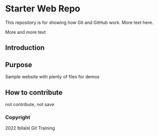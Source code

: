 # Starter Web Repo

This repository is for showing how Git and GitHub work. More text here.

More and more text


## Introduction

## Purpose

Sample website with plenty of files for demos

## How to contribute

not contribute, not save

### Copyright

2022 lbllalsl Git Training
